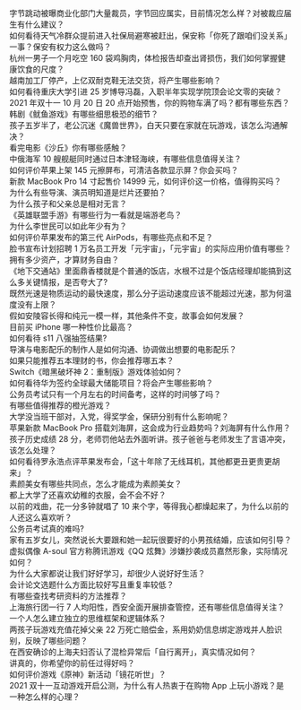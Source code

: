 字节跳动被曝商业化部门大量裁员，字节回应属实，目前情况怎么样？对被裁应届生有什么建议？  
如何看待天气冷群众提前进入社保局避寒被赶出，保安称「你死了跟咱们没关系」一事？保安有权力这么做吗？  
杭州一男子一个月吃空 160 袋鸡胸肉，体检报告却查出肾损伤，我们如何掌握健康饮食的尺度？  
越南加工厂停产，上亿双耐克鞋无法交货，将产生哪些影响？  
如何看待重庆大学引进 25 岁博导冯磊，入职半年实现学院顶会论文零的突破？  
2021 年双十一 10 月 20 日 20 点开始预售，你的购物车满了吗？都有哪些东西？  
韩剧《鱿鱼游戏》有哪些细思极恐的细节？  
孩子五岁半了，老公沉迷《魔兽世界》，白天只要在家就在玩游戏，该怎么沟通解决？  
看完电影《沙丘》你有哪些感触？  
中俄海军 10 艘舰艇同时通过日本津轻海峡，有哪些信息值得关注？  
如何评价苹果上架 145 元擦屏布，可清洁各款显示屏？你会买吗？  
新款 MacBook Pro 14 寸起售价 14999 元，如何评价这一价格，值得购买吗？  
为什么有些导演、演员明知道是烂片还要拍？  
为什么孩子和父亲总是相对无言？  
《英雄联盟手游》有哪些行为一看就是端游老鸟？  
为什么李世民可以如此年少有为？  
如何评价苹果发布的第三代 AirPods，有哪些亮点和不足？  
脸书宣布计划招聘 1 万名员工开发「元宇宙」，「元宇宙」的实际应用价值有哪些？  
拥有多少资产，才算财务自由？  
《地下交通站》里面鼎香楼就是个普通的饭店，水根不过是个饭店经理却能搞到这么多关键情报，是否夸大了?  
既然光速是物质运动的最快速度，那么分子运动速度应该不能超过光速，那为何温度没有上限？  
假如安陵容长得和纯元一模一样，其他条件不变，故事会如何发展？  
目前买 iPhone 哪一种性价比最高？  
如何看待 s11 八强抽签结果?  
导演与电影配乐的制作人是如何沟通、协调做出想要的电影配乐？  
如果只能推荐五本理财的书，你会推荐哪五本？  
Switch《暗黑破坏神 2：重制版》游戏体验如何？  
如何看待华为签约全球最大储能项目？将会产生哪些影响？  
公务员考试只有一个月左右的时间备考，这样的时间够了吗？  
有哪些值得推荐的橙光游戏？  
大学没当班干部对，入党，得奖学金，保研分别有什么影响呢？  
苹果新款 MacBook Pro 搭载刘海屏，这会成为行业趋势吗？刘海屏有什么作用？  
孩子历史成绩 28 分，老师罚他站去外面听讲。孩子爸爸与老师发生了言语冲突，该怎么处理？  
如何看待罗永浩点评苹果发布会，「这十年除了无线耳机，其他都更丑更贵更胡来」？  
素颜美女有哪些共同点，怎么才能成为素颜美女？  
都上大学了还喜欢幼稚的衣服，会不会不好？  
以前的戏曲，花一分多钟就唱了 10 来个字，等得我心都燥起来了，为什么以前的人还这么喜欢听？  
公务员考试真的难吗?  
家有五岁女儿，突然说长大要跟和她一起玩很要好的小男孩结婚，应该如何引导？  
虚拟偶像 A-soul 官方称腾讯游戏《QQ 炫舞》涉嫌抄袭成员嘉然形象，实际情况如何？  
为什么大家都说让我们好好学习，却很少人说好好生活？  
会计论文选题什么方面比较好写且重复率较低？  
有哪些查找考研资料的方法推荐？  
上海旅行团一行 7 人均阳性，西安全面开展排查管控，还有哪些信息值得关注？  
一个人怎么建立独立的思维框架和逻辑体系？  
两孩子玩游戏充值花掉父亲 22 万死亡赔偿金，系用奶奶信息绑定游戏并人脸识别，反映了哪些问题？  
在西安确诊的上海夫妇否认了混检异常后「自行离开」，真实情况如何？  
讲真的，你希望你的前任过得好吗？  
如何评价游戏《原神》新活动「镜花听世」？  
2021 双十一互动游戏开启公测，为什么有人热衷于在购物 App 上玩小游戏？是一种怎么样的心理？  
